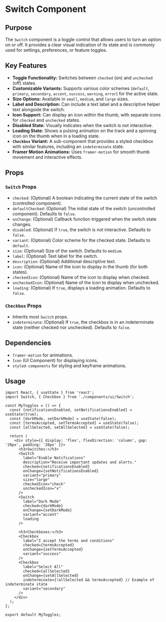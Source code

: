 # Switch Component

## Purpose
The `Switch` component is a toggle control that allows users to turn an option on or off. It provides a clear visual indication of its state and is commonly used for settings, preferences, or feature toggles.

## Key Features
- **Toggle Functionality:** Switches between `checked` (on) and `unchecked` (off) states.
- **Customizable Variants:** Supports various color schemes (`default`, `primary`, `secondary`, `accent`, `success`, `warning`, `error`) for the active state.
- **Size Options:** Available in `small`, `medium`, and `large` sizes.
- **Label and Description:** Can include a text label and a descriptive helper text alongside the switch.
- **Icon Support:** Can display an icon within the thumb, with separate icons for `checked` and `unchecked` states.
- **Disabled State:** Visually indicates when the switch is not interactive.
- **Loading State:** Shows a pulsing animation on the track and a spinning icon on the thumb when in a loading state.
- **`Checkbox` Variant:** A sub-component that provides a styled checkbox with similar features, including an `indeterminate` state.
- **Framer Motion Animations:** Uses `framer-motion` for smooth thumb movement and interactive effects.

## Props
### `Switch` Props
- `checked`: (Optional) A boolean indicating the current state of the switch (controlled component).
- `defaultChecked`: (Optional) The initial state of the switch (uncontrolled component). Defaults to `false`.
- `onChange`: (Optional) Callback function triggered when the switch state changes.
- `disabled`: (Optional) If `true`, the switch is not interactive. Defaults to `false`.
- `variant`: (Optional) Color scheme for the checked state. Defaults to `default`.
- `size`: (Optional) Size of the switch. Defaults to `medium`.
- `label`: (Optional) Text label for the switch.
- `description`: (Optional) Additional descriptive text.
- `icon`: (Optional) Name of the icon to display in the thumb (for both states).
- `checkedIcon`: (Optional) Name of the icon to display when checked.
- `uncheckedIcon`: (Optional) Name of the icon to display when unchecked.
- `loading`: (Optional) If `true`, displays a loading animation. Defaults to `false`.

### `Checkbox` Props
- Inherits most `Switch` props.
- `indeterminate`: (Optional) If `true`, the checkbox is in an indeterminate state (neither checked nor unchecked). Defaults to `false`.

## Dependencies
- `framer-motion` for animations.
- `Icon` (UI Component) for displaying icons.
- `styled-components` for styling and keyframe animations.

## Usage
```tsx
import React, { useState } from 'react';
import Switch, { Checkbox } from './components/ui/Switch';

const MyToggles = () => {
  const [notificationsEnabled, setNotificationsEnabled] = useState(true);
  const [darkMode, setDarkMode] = useState(false);
  const [termsAccepted, setTermsAccepted] = useState(false);
  const [allSelected, setAllSelected] = useState(false);

  return (
    <div style={{ display: 'flex', flexDirection: 'column', gap: '20px', padding: '20px' }}>
      <h3>Switches:</h3>
      <Switch
        label="Enable Notifications"
        description="Receive important updates and alerts."
        checked={notificationsEnabled}
        onChange={setNotificationsEnabled}
        variant="primary"
        size="large"
        checkedIcon="check"
        uncheckedIcon="x"
      />
      <Switch
        label="Dark Mode"
        checked={darkMode}
        onChange={setDarkMode}
        variant="accent"
        loading
      />

      <h3>Checkboxes:</h3>
      <Checkbox
        label="I accept the terms and conditions"
        checked={termsAccepted}
        onChange={setTermsAccepted}
        variant="success"
      />
      <Checkbox
        label="Select All"
        checked={allSelected}
        onChange={setAllSelected}
        indeterminate={!allSelected && termsAccepted} // Example of indeterminate state
        variant="secondary"
      />
    </div>
  );
};

export default MyToggles;
```